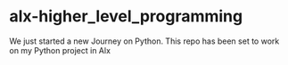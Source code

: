 # alx-higher_level_programming
We just started a new Journey on Python. This repo has been set to work on my Python project in Alx
